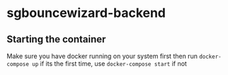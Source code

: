 # sgbouncewizard-backend
## Starting the container
Make sure you have docker running on your system first
then run `docker-compose up` if its the first time, use `docker-compose start` if not
